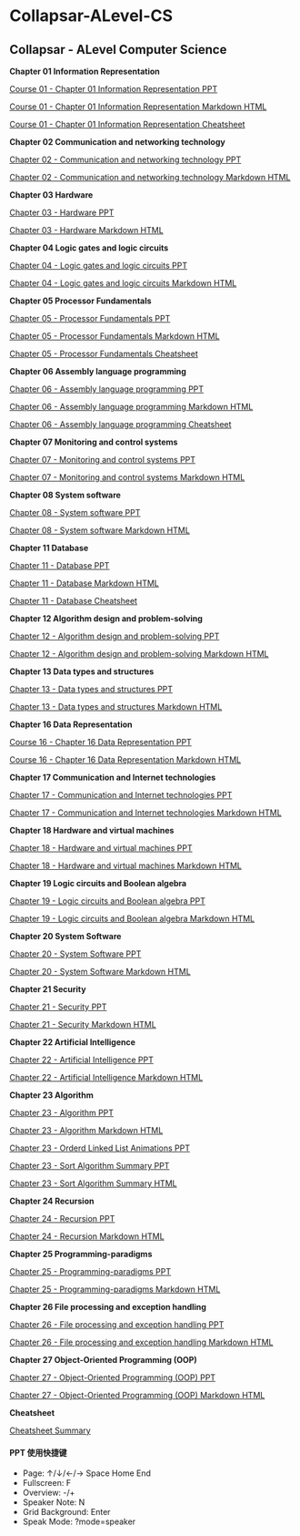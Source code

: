 # Collapsar-ALevel-CS

## Collapsar - ALevel Computer Science

**Chapter 01 Information Representation**

[Course 01 - Chapter 01 Information Representation PPT](http://ppt.yuketang.net/alevel/ALevel-CS-Chapter-01-Information-Representation/ALevel-CS-Chapter-01-Information-Representation.html)

[Course 01 - Chapter 01 Information Representation Markdown HTML](http://ppt.yuketang.net/alevel/ALevel-CS-Chapter-01-Information-Representation.html)

[Course 01 - Chapter 01 Information Representation Cheatsheet](http://ppt.yuketang.net/alevel/cheatsheet/ALevel-P1-cheatsheet-C1-information.drawio.pdf)

**Chapter 02 Communication and networking technology**

[Chapter 02 - Communication and networking technology PPT](http://ppt.yuketang.net/alevel/ALevel-CS-Chapter-02-Communication-and-networking-technologies/ALevel-CS-Chapter-02-Communication-and-networking-technologies.html)

[Chapter 02 - Communication and networking technology Markdown HTML](http://ppt.yuketang.net/alevel/ALevel-CS-Chapter-02-Communication-and-networking-technologies.html)

**Chapter 03 Hardware**

[Chapter 03 - Hardware PPT](http://ppt.yuketang.net/alevel/ALevel-CS-Chapter-03-Hardware/ALevel-CS-Chapter-03-Hardware.html)

[Chapter 03 - Hardware Markdown HTML](http://ppt.yuketang.net/alevel/ALevel-CS-Chapter-03-Hardware.html)

**Chapter 04 Logic gates and logic circuits**

[Chapter 04 - Logic gates and logic circuits PPT](http://ppt.yuketang.net/alevel/ALevel-CS-Chapter-04-Logic-gates-and-logic-circuits/ALevel-CS-Chapter-04-Logic-gates-and-logic-circuits.html)

[Chapter 04 - Logic gates and logic circuits Markdown HTML](http://ppt.yuketang.net/alevel/ALevel-CS-Chapter-04-Logic-gates-and-logic-circuits.html)

**Chapter 05 Processor Fundamentals**

[Chapter 05 - Processor Fundamentals PPT](http://ppt.yuketang.net/alevel/ALevel-CS-Chapter-05-Processor-Fundamentals/ALevel-CS-Chapter-05-Processor-Fundamentals.html)

[Chapter 05 - Processor Fundamentals Markdown HTML](http://ppt.yuketang.net/alevel/ALevel-CS-Chapter-05-Processor-Fundamentals.html)

[Chapter 05 - Processor Fundamentals Cheatsheet](http://ppt.yuketang.net/alevel/cheatsheet/ALevel-P1-cheatsheet-C5-Processor.drawio.pdf)

**Chapter 06 Assembly language programming**

[Chapter 06 - Assembly language programming PPT](http://ppt.yuketang.net/alevel/ALevel-CS-Chapter-06-Assembly-language-programming/ALevel-CS-Chapter-06-Assembly-language-programming.html)

[Chapter 06 - Assembly language programming Markdown HTML](http://ppt.yuketang.net/alevel/ALevel-CS-Chapter-06-Assembly-language-programming.html)

[Chapter 06 - Assembly language programming Cheatsheet](http://ppt.yuketang.net/alevel/cheatsheet/ALevel-P1-cheatsheet-C6-Assembly.drawio.pdf)

**Chapter 07 Monitoring and control systems**

[Chapter 07 - Monitoring and control systems PPT](http://ppt.yuketang.net/alevel/ALevel-CS-Chapter-07-Monitoring-and-control-systems/ALevel-CS-Chapter-07-Monitoring-and-control-systems.html)

[Chapter 07 - Monitoring and control systems Markdown HTML](http://ppt.yuketang.net/alevel/ALevel-CS-Chapter-07-Monitoring-and-control-systems.html)

**Chapter 08 System software**

[Chapter 08 - System software PPT](http://ppt.yuketang.net/alevel/ALevel-CS-Chapter-08-System-software/ALevel-CS-Chapter-08-System-software.html)

[Chapter 08 - System software Markdown HTML](http://ppt.yuketang.net/alevel/ALevel-CS-Chapter-08-System-software.html)

**Chapter 11 Database**

[Chapter 11 - Database PPT](http://ppt.yuketang.net/alevel/ALevel-CS-Chapter-11-Database/ALevel-CS-Chapter-11-Database.html)

[Chapter 11 - Database Markdown HTML](http://ppt.yuketang.net/alevel/ALevel-CS-Chapter-11-Database.html)

[Chapter 11 - Database Cheatsheet](http://ppt.yuketang.net/alevel/cheatsheet/ALevel-P1-cheatsheet-C11-Database.drawio.pdf)

**Chapter 12 Algorithm design and problem-solving**

[Chapter 12 - Algorithm design and problem-solving PPT](http://ppt.yuketang.net/alevel/ALevel-CS-Chapter-12-Algorithm-design-and-problem-solving/ALevel-CS-Chapter-12-Algorithm-design-and-problem-solving.html)

[Chapter 12 - Algorithm design and problem-solving Markdown HTML](http://ppt.yuketang.net/alevel/ALevel-CS-Chapter-12-Algorithm-design-and-problem-solving.html)

**Chapter 13 Data types and structures**

[Chapter 13 - Data types and structures PPT](http://ppt.yuketang.net/alevel/ALevel-CS-Chapter-13-Data-types-and-structures/ALevel-CS-Chapter-13-Data-types-and-structures.html)

[Chapter 13 - Data types and structures Markdown HTML](http://ppt.yuketang.net/alevel/ALevel-CS-Chapter-13-Data-types-and-structures.html)

**Chapter 16 Data Representation**

[Course 16 - Chapter 16 Data Representation PPT](http://ppt.yuketang.net/alevel/ALevel-CS-Chapter-16-Data-Representation/ALevel-CS-Chapter-16-Data-Representation.html)

[Course 16 - Chapter 16 Data Representation Markdown HTML](http://ppt.yuketang.net/alevel/ALevel-CS-Chapter-16-Data-Representation.html)

**Chapter 17 Communication and Internet technologies**

[Chapter 17 - Communication and Internet technologies PPT](http://ppt.yuketang.net/alevel/ALevel-CS-Chapter-17-Communication-and-Internet-technologies/ALevel-CS-Chapter-17-Communication-and-Internet-technologies.html)

[Chapter 17 - Communication and Internet technologies Markdown HTML](http://ppt.yuketang.net/alevel/ALevel-CS-Chapter-17-Communication-and-Internet-technologies.html)

**Chapter 18 Hardware and virtual machines**

[Chapter 18 - Hardware and virtual machines PPT](http://ppt.yuketang.net/alevel/ALevel-CS-Chapter-18-Hardware-and-virtual-machines/ALevel-CS-Chapter-18-Hardware-and-virtual-machines.html)

[Chapter 18 - Hardware and virtual machines Markdown HTML](http://ppt.yuketang.net/alevel/ALevel-CS-Chapter-18-Hardware-and-virtual-machines.html)

**Chapter 19 Logic circuits and Boolean algebra**

[Chapter 19 - Logic circuits and Boolean algebra PPT](http://ppt.yuketang.net/alevel/ALevel-CS-Chapter-19%E2%80%93Logic-circuits-and-Boolean-algebra/ALevel-CS-Chapter-19%E2%80%93Logic-circuits-and-Boolean-algebra.html)

[Chapter 19 - Logic circuits and Boolean algebra Markdown HTML](http://ppt.yuketang.net/alevel/ALevel-CS-Chapter-19%E2%80%93Logic-circuits-and-Boolean-algebra.html)

**Chapter 20 System Software**

[Chapter 20 - System Software PPT](http://ppt.yuketang.net/alevel/ALevel-CS-Chapter-20-System-Software/ALevel-CS-Chapter-20-System-Software.html)

[Chapter 20 - System Software Markdown HTML](http://ppt.yuketang.net/alevel/ALevel-CS-Chapter-20-System-Software.html)

**Chapter 21 Security**

[Chapter 21 - Security PPT](http://ppt.yuketang.net/alevel/ALevel-CS-Chapter-21-Security/ALevel-CS-Chapter-21-Security.html)

[Chapter 21 - Security Markdown HTML](http://ppt.yuketang.net/alevel/ALevel-CS-Chapter-21-Security.html)

**Chapter 22 Artificial Intelligence**

[Chapter 22 - Artificial Intelligence PPT](http://ppt.yuketang.net/alevel/ALevel-CS-Chapter-22-Artificial-Intelligence/ALevel-CS-Chapter-22-Artificial-Intelligence.html)

[Chapter 22 - Artificial Intelligence Markdown HTML](http://ppt.yuketang.net/alevel/ALevel-CS-Chapter-22-Artificial-Intelligence.html)

**Chapter 23 Algorithm**

[Chapter 23 - Algorithm PPT](http://ppt.yuketang.net/alevel/ALevel-CS-Chapter-23-Algorithms/ALevel-CS-Chapter-23-Algorithms.html)

[Chapter 23 - Algorithm Markdown HTML](http://ppt.yuketang.net/alevel/ALevel-CS-Chapter-23-Algorithms.html)

[Chapter 23 - Orderd Linked List Animations PPT](https://ppt.yuketang.net/alevel/ALevel-CS-Chapter-23-Algorithms/linked\_list\_orderd.pptx)

[Chapter 23 - Sort Algorithm Summary PPT](http://ppt.yuketang.net/alevel/ALevel-CS-Supplementary-01-Sort-Algorithms/ALevel-CS-Supplementary-01-Sort-Algorithms.html)

[Chapter 23 - Sort Algorithm Summary HTML](http://ppt.yuketang.net/alevel/ALevel-CS-Supplementary-01-Sort-Algorithms.html)

**Chapter 24 Recursion**

[Chapter 24 - Recursion PPT](http://ppt.yuketang.net/alevel/ALevel-CS-Chapter-24-Recursion/ALevel-CS-Chapter-24-Recursion.html)

[Chapter 24 - Recursion Markdown HTML](http://ppt.yuketang.net/alevel/ALevel-CS-Chapter-24-Recursion.html)

**Chapter 25 Programming-paradigms**

[Chapter 25 - Programming-paradigms PPT](http://ppt.yuketang.net/alevel/ALevel-CS-Chapter-25-Programming-paradigms/ALevel-CS-Chapter-25-Programming-paradigms.html)

[Chapter 25 - Programming-paradigms Markdown HTML](http://ppt.yuketang.net/alevel/ALevel-CS-Chapter-25-Programming-paradigms.html)

**Chapter 26 File processing and exception handling**

[Chapter 26 - File processing and exception handling PPT](http://ppt.yuketang.net/alevel/ALevel-CS-Chapter-26-File-processing-and-exception-handling/ALevel-CS-Chapter-26-File-processing-and-exception-handling.html)

[Chapter 26 - File processing and exception handling Markdown HTML](http://ppt.yuketang.net/alevel/ALevel-CS-Chapter-26-File-processing-and-exception-handling.html)

**Chapter 27 Object-Oriented Programming (OOP)**

[Chapter 27 - Object-Oriented Programming (OOP) PPT](http://ppt.yuketang.net/alevel/ALevel-CS-Chapter-27-Object-Oriented-Programming-OOP/ALevel-CS-Chapter-27-Object-Oriented-Programming-OOP.html)

[Chapter 27 - Object-Oriented Programming (OOP) Markdown HTML](http://ppt.yuketang.net/alevel/ALevel-CS-Chapter-27-Object-Oriented-Programming-OOP.html)

**Cheatsheet**

[Cheatsheet Summary](http://ppt.yuketang.net/alevel/cheatsheet/ALevel-P1-cheatsheet.drawio.pdf)

#### PPT 使用快捷键

* Page: ↑/↓/←/→ Space Home End
* Fullscreen: F
* Overview: -/+
* Speaker Note: N
* Grid Background: Enter
* Speak Mode: ?mode=speaker
